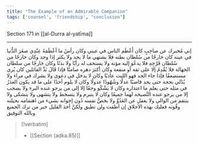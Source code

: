 ```yaml
---
title: "The Example of an Admirable Companion"
tags: ['counsel', 'friendship', "conclusion"]
---
```


 Section 171 in [[al-Durra al-yatīma]]

---
إني مُخبرك عن صاحِبٍ كان أَعْظَم الناس في عيني  وكان رأسُ ما أعْظَمَهُ عِنْدِي صغَرَ الدُّنيا في عينه كان خارجًا من سُلطان بطنه فلا يشتهي ما لا يجد ولا يكثر إذا وجد  وكان خارجًا من سُلطان فَرْجِهِ فلا يدعُو إليه مؤنة ولا يستخف له رأيًا ولا بدنًا  وكان خارجًا من سلطان الجهالة فلا يُقْدِمُ إلا على ثقة أو منفعة  وكان أكثرَ دهره صامتًا فإذا قَالَ بَذَّ القائلين كان يُرى مستضعفًا فإذا جاء الجد فهو الليث عاديًا  وكان لا يدخل في دعوى ولا يشرك في مراء ولا يُدْلي بحجة حتى يجد قاضيًا عدلًا وشُهُودًا عدولًا  وكان لا يلوم أحدًا على ما قد يكون العذرُ في مثله حتى يعلم ما اعتذاره  وكان لا يَشْكُو وجعًا إلا إلى من يرجو عنده البرء ولا يصحب إلا من يرجو عنده النَّصيحة لهما جميعًا  وكان لا يتبرم ولا يتسخط ولا يتشهى ولا يتشكى ولا ينتقم من الوالي ولا يغفل عن العَدُوِّ ولا يخصُّ نفسه دُون إخوانه بشيء من اهتمامه بحيلته وقُوته فعليك بهذه الأخلاق إن أطقت ولن تطيق ولكنَّ أخذ القليل خير من ترك الجميع وبالله التوفيق

> [!verbatim]
> - [[Section (adka.85)]]
